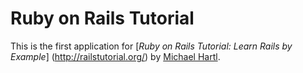 # Ruby on Rails Tutorial

This is the first application for [*Ruby on Rails Tutorial: Learn Rails by Example*] (http://railstutorial.org/)
by [Michael Hartl](http://michaelhartl.com/).